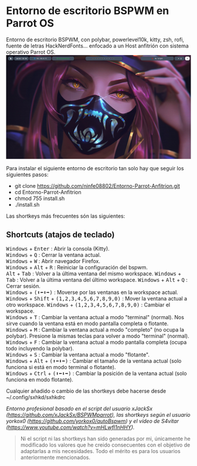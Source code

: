 # Entorno de escritorio BSPWM en Parrot OS

Entorno de escritorio BSPWM, con polybar, powerlevel10k, kitty, zsh, rofi, fuente de letras HackNerdFonts... enfocado a un Host anfitrión con sistema operativo Parrot OS.
![Descripción de la imagen](/Wallpaper/entorno-escritorio.png)

Para instalar el siguiente entorno de escritorio tan solo hay que seguir los siguientes pasos:

- git clone https://github.com/ninfe08802/Entorno-Parrot-Anfitrion.git
- cd Entorno-Parrot-Anfitrion
- chmod 755 install.sh
- ./install.sh

Las shortkeys más frecuentes són las siguientes:

## Shortcuts (atajos de teclado)
<kbd>Windows</kbd> + <kbd>Enter</kbd> : Abrir la consola (Kitty).  
<kbd>Windows</kbd> + <kbd>Q</kbd> : Cerrar la ventana actual.  
<kbd>Windows</kbd> + <kbd>W</kbd> : Abrir navegador Firefox.    
<kbd>Windows</kbd> + <kbd>Alt</kbd> + <kbd>R</kbd> : Reiniciar la configuración del bspwm.  
<kbd>Alt</kbd> + <kbd>Tab</kbd> : Volver a la última ventana del mismo workspace. 
<kbd>Windows</kbd> + <kbd>Tab</kbd> : Volver a la última ventana del último workspace. 
<kbd>Windows</kbd> + <kbd>Alt</kbd> + <kbd>Q</kbd> : Cerrar sesión.  
<kbd>Windows</kbd> + <kbd>(⬆⬅⬇➡)</kbd> : Moverse por las ventanas en la workspace actual. 
<kbd>Windows</kbd> + <kbd>Shift</kbd> + <kbd>(1,2,3,4,5,6,7,8,9,0)</kbd> : Mover la ventana actual a otro workspace. 
<kbd>Windows</kbd> + <kbd>(1,2,3,4,5,6,7,8,9,0)</kbd> : Cambiar el workspace.  
<kbd>Windows</kbd> + <kbd>T</kbd> : Cambiar la ventana actual a modo "terminal" (normal). Nos sirve cuando la ventana está en modo pantalla completa o flotante.  
<kbd>Windows</kbd> + <kbd>M</kbd> : Cambiar la ventana actual a modo "completo" (no ocupa la polybar). Presione la mismas teclas para volver a modo "terminal" (normal).  
<kbd>Windows</kbd> + <kbd>F</kbd> : Cambiar la ventana actual a modo pantalla completa (ocupa todo incluyendo la polybar).  
<kbd>Windows</kbd> + <kbd>S</kbd> : Cambiar la ventana actual a modo "flotante".   
<kbd>Windows</kbd> + <kbd>Alt</kbd> + <kbd>(⬆⬅⬇➡)</kbd> : Cambiar el tamaño de la ventana actual (solo funciona si está en modo terminal o flotante).  
<kbd>Windows</kbd> + <kbd>Ctrl</kbd> + <kbd>(⬆⬅⬇➡)</kbd> : Cambiar la posición de la ventana actual (solo funciona en modo flotante).  

Cualquier añadido o cambio de las shortkeys debe hacerse desde ~/.config/sxhkd/sxhkdrc

*Entorno profesional basado en el script del usuario xJackSx (https://github.com/xJackSx/BSPWMparrot), las shortkeys según el usuario yorkox0 (https://github.com/yorkox0/autoBspwm) y el vídeo de S4vitar (https://www.youtube.com/watch?v=mHLwfI1nHHY).*

> Ni el script ni las shortkeys han sido generadas por mi, únicamente he modificado los valores que he creido consecuentes con el objetivo de adaptarlas a mis necesidades. Todo el mérito es para los usuarios anteriormente mencionados.